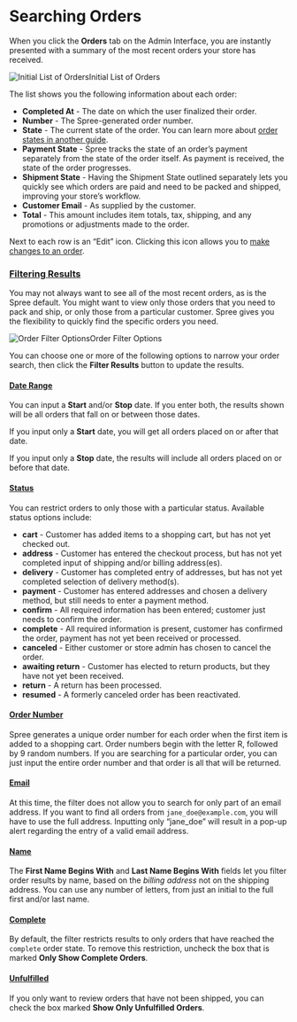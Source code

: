 # Searching Orders

When you click the **Orders** tab on the Admin Interface, you are instantly presented with a summary of the most recent orders your store has received.

![Initial List of Orders](https://guides.spreecommerce.org/static/fda77f02da3aaac7a07d1ef5b387221d/03ffe/list_of_orders.jpg)Initial List of Orders

The list shows you the following information about each order:

* **Completed At** - The date on which the user finalized their order.
* **Number** - The Spree-generated order number.
* **State** - The current state of the order. You can learn more about [order states in another guide](https://guides.spreecommerce.org/user/orders/order_states.html).
* **Payment State** - Spree tracks the state of an order’s payment separately from the state of the order itself. As payment is received, the state of the order progresses.
* **Shipment State** - Having the Shipment State outlined separately lets you quickly see which orders are paid and need to be packed and shipped, improving your store’s workflow.
* **Customer Email** - As supplied by the customer.
* **Total** - This amount includes item totals, tax, shipping, and any promotions or adjustments made to the order.

Next to each row is an “Edit” icon. Clicking this icon allows you to [make changes to an order](https://guides.spreecommerce.org/user/orders/editing_orders.html).

### [Filtering Results](https://guides.spreecommerce.org/user/orders/searching_orders.html#filtering-results) <a id="filtering-results"></a>

You may not always want to see all of the most recent orders, as is the Spree default. You might want to view only those orders that you need to pack and ship, or only those from a particular customer. Spree gives you the flexibility to quickly find the specific orders you need.

![Order Filter Options](https://guides.spreecommerce.org/static/772261ba753a024de07ec58588937245/03ffe/filter_options.jpg)Order Filter Options

You can choose one or more of the following options to narrow your order search, then click the **Filter Results** button to update the results.

#### [Date Range](https://guides.spreecommerce.org/user/orders/searching_orders.html#date-range) <a id="date-range"></a>

You can input a **Start** and/or **Stop** date. If you enter both, the results shown will be all orders that fall on or between those dates.

If you input only a **Start** date, you will get all orders placed on or after that date.

If you input only a **Stop** date, the results will include all orders placed on or before that date.

#### [Status](https://guides.spreecommerce.org/user/orders/searching_orders.html#status) <a id="status"></a>

You can restrict orders to only those with a particular status. Available status options include:

* **cart** - Customer has added items to a shopping cart, but has not yet checked out.
* **address** - Customer has entered the checkout process, but has not yet completed input of shipping and/or billing address\(es\).
* **delivery** - Customer has completed entry of addresses, but has not yet completed selection of delivery method\(s\).
* **payment** - Customer has entered addresses and chosen a delivery method, but still needs to enter a payment method.
* **confirm** - All required information has been entered; customer just needs to confirm the order.
* **complete** - All required information is present, customer has confirmed the order, payment has not yet been received or processed.
* **canceled** - Either customer or store admin has chosen to cancel the order.
* **awaiting return** - Customer has elected to return products, but they have not yet been received.
* **return** - A return has been processed.
* **resumed** - A formerly canceled order has been reactivated.

#### [Order Number](https://guides.spreecommerce.org/user/orders/searching_orders.html#order-number) <a id="order-number"></a>

Spree generates a unique order number for each order when the first item is added to a shopping cart. Order numbers begin with the letter R, followed by 9 random numbers. If you are searching for a particular order, you can just input the entire order number and that order is all that will be returned.

#### [Email](https://guides.spreecommerce.org/user/orders/searching_orders.html#email) <a id="email"></a>

At this time, the filter does not allow you to search for only part of an email address. If you want to find all orders from `jane_doe@example.com`, you will have to use the full address. Inputting only “jane\_doe” will result in a pop-up alert regarding the entry of a valid email address.

#### [Name](https://guides.spreecommerce.org/user/orders/searching_orders.html#name) <a id="name"></a>

The **First Name Begins With** and **Last Name Begins With** fields let you filter order results by name, based on the _billing address_ not on the shipping address. You can use any number of letters, from just an initial to the full first and/or last name.

#### [Complete](https://guides.spreecommerce.org/user/orders/searching_orders.html#complete) <a id="complete"></a>

By default, the filter restricts results to only orders that have reached the `complete` order state. To remove this restriction, uncheck the box that is marked **Only Show Complete Orders**.

#### [Unfulfilled](https://guides.spreecommerce.org/user/orders/searching_orders.html#unfulfilled) <a id="unfulfilled"></a>

If you only want to review orders that have not been shipped, you can check the box marked **Show Only Unfulfilled Orders**.

